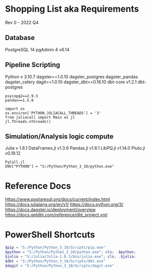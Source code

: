 # Shopping List aka Requirements 
Rev 0 - 2022 Q4 


## Database 
PostgreSQL 14 
pgAdmin 4 v6.14

## Pipeline Scripting 
Python
    v 3.10.7 
    dagster==1.0.10
    dagster_postgres 
    dagster_pandas 
    dagster_celery
    dagit==1.0.10
    dagster_dbt==0.16.10
    dbt-core v1.2.1
    dbt-postgres
    
    psycopg2==2.9.3 
    pandas==1.5.0

    import os 
    os.environ['PYTHON_JULIACALL_THREADS'] = '3'
    from juliacall import Main as jl
    jl.Threads.nthreads()




## Simulation/Analysis logic compute 
Julia
    v 1.8.1 
    DataFrames.jl v1.3.6 
    Pandas.jl v1.6.1
    LibPQ.jl v1.14.0
    Pluto.jl v0.19.12 

    PyCall.jl
    ENV["PYTHON"] = "S:/Python/Python_3_10/python.exe"


# Reference Docs
https://www.postgresql.org/docs/current/index.html 
https://docs.julialang.org/en/v1/ 
https://docs.python.org/3/ 
https://docs.dagster.io/deployment/overview 
https://docs.getdbt.com/reference/dbt_project.yml


# PowerShell Shortcuts

```powershell
$pip = "S:/Python/Python_3_10/Scripts/pip.exe" 
$python = "S:/Python/Python_3_10/python.exe"; cls; .$python; 
$julia = "S:/Julia/Julia-1.8.1/bin/julia.exe"; cls; .$julia; 
$dbt = "S:/Python/Python_3_10/Scripts/dbt.exe" 
$dagit = "S:/Python/Python_3_10/Scripts/dagit.exe" 
```